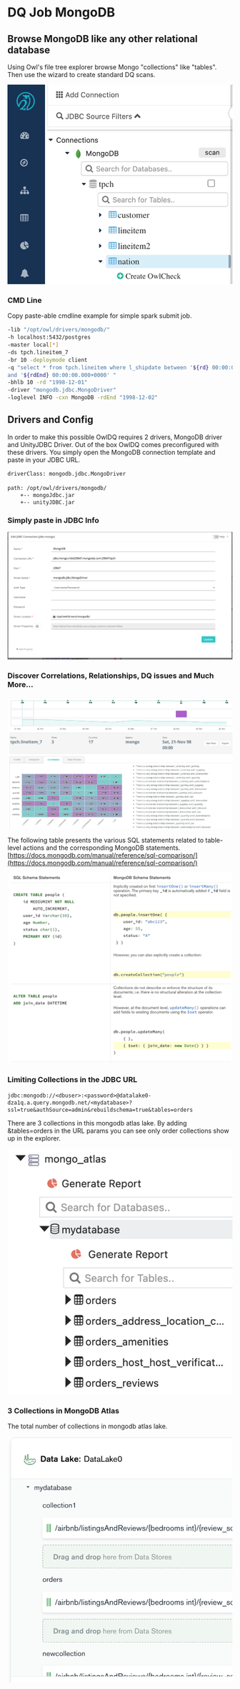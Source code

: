 # DQ Job MongoDB

## Browse MongoDB like any other relational database

Using Owl's file tree explorer browse Mongo "collections" like "tables".  Then use the wizard to create standard DQ scans.&#x20;

![](<../../.gitbook/assets/Screen Shot 2020-08-01 at 10.11.41 AM.png>)

### CMD Line

Copy paste-able cmdline example for simple spark submit job.

```bash
-lib "/opt/owl/drivers/mongodb/" 
-h localhost:5432/postgres 
-master local[*] 
-ds tpch.lineitem_7 
-br 10 -deploymode client 
-q "select * from tpch.lineitem where l_shipdate between '${rd} 00:00:00.000+0000' 
and '${rdEnd} 00:00:00.000+0000' " 
-bhlb 10 -rd "1998-12-01" 
-driver "mongodb.jdbc.MongoDriver" 
-loglevel INFO -cxn MongoDB -rdEnd "1998-12-02"
```

## Drivers and Config

In order to make this possible OwlDQ requires 2 drivers, MongoDB driver and UnityJDBC Driver.  Out of the box OwlDQ comes preconfigured with these drivers.  You simply open the MongoDB connection template and paste in your JDBC URL.

```
driverClass: mongodb.jdbc.MongoDriver

path: /opt/owl/drivers/mongodb/
    +-- mongoJdbc.jar
    +-- unityJDBC.jar
```

### Simply paste in JDBC Info

![](<../../.gitbook/assets/Screen Shot 2020-08-01 at 10.09.20 AM.png>)

### Discover Correlations, Relationships, DQ issues and Much More...&#x20;

![](<../../.gitbook/assets/Screen Shot 2020-08-01 at 10.10.45 AM.png>)

The following table presents the various SQL statements related to table-level actions and the corresponding MongoDB statements.[https://docs.mongodb.com/manual/reference/sql-comparison/](https://docs.mongodb.com/manual/reference/sql-comparison/)

![](<../../.gitbook/assets/Screen Shot 2020-08-02 at 2.17.34 PM.png>)

### Limiting Collections in the JDBC URL

```
jdbc:mongodb://<dbuser>:<password>@datalake0-dza1q.a.query.mongodb.net/<mydatabase>?ssl=true&authSource=admin&rebuildschema=true&tables=orders
```

There are 3 collections in this mongodb atlas lake.  By adding \&tables=orders in the URL params you can see only order collections show up in the explorer.

![](<../../.gitbook/assets/Screen Shot 2021-07-22 at 1.54.04 PM.png>)

### 3 Collections in MongoDB Atlas

The total number of collections in mongodb atlas lake.

![](<../../.gitbook/assets/Screen Shot 2021-07-22 at 1.57.29 PM.png>)
